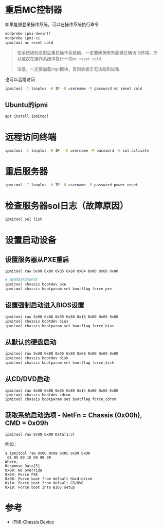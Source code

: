 # 重启MC控制器

如果能够登录操作系统，可以在操作系统执行命令

```bash
modprobe ipmi-devintf
modprobe ipmi-si
ipmitool mc reset cold
```

> 在系统级别变更后重启操作系统前，一定要确保带外能够正确访问终端，所以建议在操作系统中执行一次`mc reset cold`
>
> 注意，一定要加载impi模块，否则会提示无法找到设备

也可以远程访问

```bash
ipmitool -I lanplus -H IP -U username -P password mc reset cold
```

## Ubuntu的ipmi

```bash
apt install ipmitool
```



# 远程访问终端

```bash
ipmitool -I lanplus -H IP  -U username -P password -E sol activate
```

# 重启服务器

```bash
ipmitool -I lanplus -H IP -U username -P password power reset
```

# 检查服务器sol日志（故障原因）

```bash
ipmitool sel list
```

# 设置启动设备

## 设置服务器从PXE重启

```bash
ipmitool raw 0x00 0x08 0x05 0x80 0x04 0x00 0x00 0x00

# 推荐临时启动PXE
ipmitool chassis bootdev pxe
ipmitool chassis bootparam set bootflag force_pxe
```

## 设置强制启动进入BIOS设置

```bash
ipmitool raw 0x00 0x08 0x05 0x80 0x18 0x00 0x00 0x00
ipmitool chassis bootdev bios
ipmitool chassis bootparam set bootflag force_bios
```

## 从默认的硬盘启动

```bash
ipmitool raw 0x00 0x08 0x05 0x80 0x08 0x00 0x00 0x00
ipmitool chassis bootdev disk
ipmitool chassis bootparam set bootflag force_disk
```

## 从CD/DVD启动

```
ipmitool raw 0x00 0x08 0x05 0x80 0x14 0x00 0x00 0x00
ipmitool chassis bootdev cdrom
ipmitool chassis bootparam set bootflag force_cdrom
```

## 获取系统启动选项 - NetFn = Chassis (0x00h), CMD = 0x09h

```
ipmitool raw 0x00 0x09 Data[1:3]
```

例如：

```
$ ipmitool raw 0x00 0x09 0x05 0x00 0x00
 01 05 80 18 00 00 00
Where,
Response Data[5]
0x00: No override
0x04: Force PXE
0x08: Force boot from default Hard-drive
0x14: Force boot from default CD/DVD
0x18: Force boot into BIOS setup
```

# 参考

* [IPMI-Chassis Device](https://github.com/erik-smit/oohhh-what-does-this-ipmi-doooo-no-deedee-nooooo/blob/master/1-discovering/snippets/Computercheese/IPMI-Chassis%20Device%20Commands.txt)